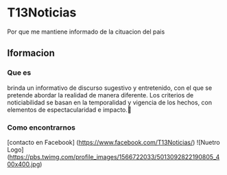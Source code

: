 # T13Noticias 
Por que me mantiene informado de la cituacion del pais

## Iformacion 
### Que es 
brinda un informativo de discurso sugestivo y entretenido, con el que se pretende abordar la realidad de manera diferente.
Los criterios de noticiabilidad se basan en la temporalidad y vigencia de los hechos, con elementos de espectacularidad e impacto.👴
### Como encontrarnos 
[contacto en Facebook]
(https://www.facebook.com/T13Noticias/)
![Nuetro Logo]
(https://pbs.twimg.com/profile_images/1566722033/5013092822190805_400x400.jpg)

